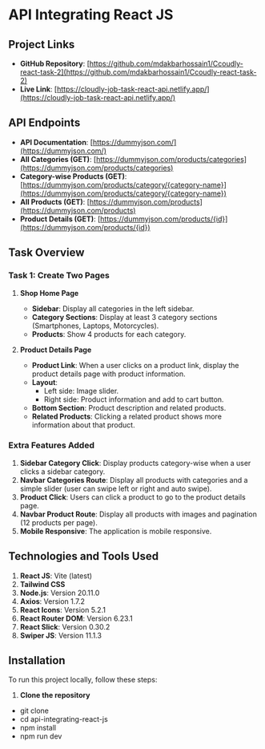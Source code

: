 # API Integrating React JS

## Project Links
- **GitHub Repository**: [https://github.com/mdakbarhossain1/Ccoudly-react-task-2](https://github.com/mdakbarhossain1/Ccoudly-react-task-2)
- **Live Link**: [https://cloudly-job-task-react-api.netlify.app/](https://cloudly-job-task-react-api.netlify.app/)

## API Endpoints
- **API Documentation**: [https://dummyjson.com/](https://dummyjson.com/)
- **All Categories (GET)**: [https://dummyjson.com/products/categories](https://dummyjson.com/products/categories)
- **Category-wise Products (GET)**: [https://dummyjson.com/products/category/{category-name}](https://dummyjson.com/products/category/{category-name})
- **All Products (GET)**: [https://dummyjson.com/products](https://dummyjson.com/products)
- **Product Details (GET)**: [https://dummyjson.com/products/{id}](https://dummyjson.com/products/{id})

## Task Overview

### Task 1: Create Two Pages
1. **Shop Home Page**
   - **Sidebar**: Display all categories in the left sidebar.
   - **Category Sections**: Display at least 3 category sections (Smartphones, Laptops, Motorcycles).
   - **Products**: Show 4 products for each category.

2. **Product Details Page**
   - **Product Link**: When a user clicks on a product link, display the product details page with product information.
   - **Layout**: 
     - Left side: Image slider.
     - Right side: Product information and add to cart button.
   - **Bottom Section**: Product description and related products.
   - **Related Products**: Clicking a related product shows more information about that product.

### Extra Features Added
1. **Sidebar Category Click**: Display products category-wise when a user clicks a sidebar category.
2. **Navbar Categories Route**: Display all products with categories and a simple slider (user can swipe left or right and auto swipe).
3. **Product Click**: Users can click a product to go to the product details page.
4. **Navbar Product Route**: Display all products with images and pagination (12 products per page).
5. **Mobile Responsive**: The application is mobile responsive.

## Technologies and Tools Used
1. **React JS**: Vite (latest)
2. **Tailwind CSS**
3. **Node.js**: Version 20.11.0
4. **Axios**: Version 1.7.2
5. **React Icons**: Version 5.2.1
6. **React Router DOM**: Version 6.23.1
7. **React Slick**: Version 0.30.2
8. **Swiper JS**: Version 11.1.3

## Installation

To run this project locally, follow these steps:

1. **Clone the repository**
- git clone
- cd api-integrating-react-js
- npm install
- npm run dev



